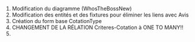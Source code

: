 1. Modification du diagramme (WhosTheBossNew)
2. Modification des entités et des fixtures pour éliminer les liens avec Avis
3. Création du form base CotationType
4. CHANGEMENT DE LA RÉLATION Criteres-Cotation à ONE TO MANY!!
5. 

